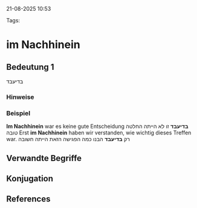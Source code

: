 
21-08-2025 10:53


Tags: 

# im Nachhinein


## Bedeutung 1
בדיעבד

### Hinweise


### Beispiel
**Im Nachhinein** war es keine gute Entscheidung
**בדיעבד** זו לא הייתה החלטה טובה
Erst **im Nachhinein** haben wir verstanden, wie wichtig dieses Treffen war.
רק **בדיעבד** הבנו כמה הפגישה הזאת הייתה חשובה
## Verwandte Begriffe


## Konjugation


## References
